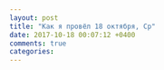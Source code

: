 ```yaml
---
layout: post
title: "Как я провёл 18 октября, Ср"
date: 2017-10-18 00:07:12 +0400
comments: true
categories: 
---
```

